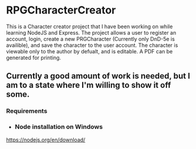 # RPGCharacterCreator

This is a Character creator project that I have been working on while learning NodeJS and Express. The project allows a user to register an account, login, create a new PRGCharacter
(Currently only DnD-5e is availible), and save the character to the user account. The character is viewable only to the author by defualt, and is editable. 
A PDF can be generated for printing.

Currently a good amount of work is needed, but I am to a state where I'm willing to show it off some.
---
### Requirements
- ### Node installation on Windows
https://nodejs.org/en/download/
  
